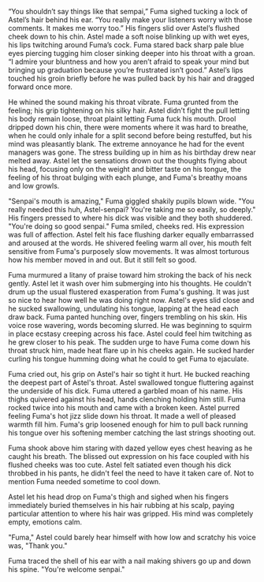 “You shouldn’t say things like that sempai,” Fuma sighed tucking a lock of Astel’s hair behind his ear. “You really make your listeners worry with those comments. It makes me worry too.” His fingers slid over Astel’s flushed cheek down to his chin. Astel made a soft noise blinking up with wet eyes, his lips twitching around Fuma’s cock. Fuma stared back sharp pale blue eyes piercing tugging him closer sinking deeper into his throat with a groan. “I admire your bluntness and how you aren’t afraid to speak your mind but bringing up graduation because you’re frustrated isn’t good.” Astel’s lips touched his groin briefly before he was pulled back by his hair and dragged forward once more. 

He whined the sound making his throat vibrate.  Fuma grunted from the feeling; his grip tightening on his silky hair. Astel didn’t fight the pull letting his body remain loose, throat plaint letting Fuma fuck his mouth. Drool dripped down his chin, there were moments where it was hard to breathe, when he could only inhale for a split second before being restuffed, but his mind was pleasantly blank. The extreme annoyance he had for the event managers was gone. The stress building up in him as his birthday drew near melted away. Astel let the sensations drown out the thoughts flying about his head, focusing only on the weight and bitter taste on his tongue, the feeling of his throat bulging with each plunge, and Fuma's breathy moans and low growls. 

"Senpai's mouth is amazing," Fuma giggled shakily pupils blown wide. "You really needed this huh, Astel-senpai?  You're taking me so easily, so deeply." His fingers pressed to where his dick was visible and they both shuddered. "You're doing so good senpai." Fuma smiled, cheeks red. His expression was full of affection. Astel felt his face flushing darker equally embarrassed and aroused at the words. He shivered feeling warm all over, his mouth felt sensitive from Fuma's purposely slow movements. It was almost torturous how his member moved in and out. But it still felt so good.

Fuma murmured a litany of praise toward him stroking the back of his neck gently. Astel let it wash over him submerging into his thoughts. He couldn't drum up the usual flustered exasperation from Fuma's gushing. It was just so nice to hear how well he was doing right now. Astel's eyes slid close and he sucked swallowing, undulating his tongue, lapping at the head each draw back. Fuma panted hunching over, fingers trembling on his skin. His voice rose wavering, words becoming slurred. He was beginning to squirm in place ecstasy creeping across his face. Astel could feel him twitching as he grew closer to his peak. The sudden urge to have Fuma come down his throat struck him, made heat flare up in his cheeks again. He sucked harder curling his tongue humming doing what he could to get Fuma to ejaculate.

Fuma cried out, his grip on Astel's hair so tight it hurt. He bucked reaching the deepest part of Astel's throat. Astel swallowed tongue fluttering against the underside of his dick. Fuma uttered a garbled moan of his name. His thighs quivered against his head, hands clenching holding him still. Fuma rocked twice into his mouth and came with a broken keen. Astel purred feeling Fuma's hot jizz slide down his throat. It made a well of pleased warmth fill him. Fuma's grip loosened enough for him to pull back running his tongue over his softening member catching the last strings shooting out. 

Fuma shook above him staring with dazed yellow eyes chest heaving as he caught his breath. The blissed out expression on his face coupled with his flushed cheeks was too cute. Astel felt satiated even though his dick throbbed in his pants, he didn't feel the need to have it taken care of. Not to mention Fuma needed sometime to cool down. 

Astel let his head drop on Fuma's thigh and sighed when his fingers immediately buried themselves in his hair rubbing at his scalp, paying particular attention to where his hair was gripped. His mind was completely empty, emotions calm. 

"Fuma," Astel could barely hear himself with how low and scratchy his voice was, "Thank you." 

Fuma traced the shell of his ear with a nail making shivers go up and down his spine. "You're welcome senpai."